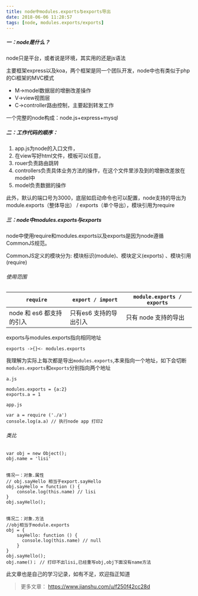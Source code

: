 ```yaml
---
title: node中modules.exports与exports导出
date: 2018-06-06 11:28:57
tags: [node, modules.exports/exports]
---
```

##### 一：node是什么？
node只是平台，或者说是环境，其实用的还是js语法  

主要框架express以及koa，两个框架是同一个团队开发，node中也有类似于php的Ci框架的MVC模式  
* M->model数据层的增删改差操作<br><!--more-->
* V->view视图层   
* C->controller路由控制，主要起到转发工作   

一个完整的node构成：node.js+express+mysql  

##### 二：工作代码的顺序：  
1. app.js为node的入口文件，  
1. 在view写好html文件，模板可以任意，  
1. rouer负责路由跳转  
1. controllers负责具体业务方法的操作，在这个文件里涉及到的增删改差放在model中  
1. model负责数据的操作    

此外，默认的端口号为3000，底层如启动命令也可以配置，node支持的导出为module.exports（整体导出） / exports（单个导出），模块引用为require  

##### 三：node中modules.exports与exports
node中使用require和modules.exports以及exports是因为node遵循CommonJS规范。

CommonJS定义的模块分为: 模块标识(module)、模块定义(exports) 、模块引用(require)
###### 使用范围
```require``` | ```export / import``` | ```module.exports / exports```
---|---|---|
node 和 es6 都支持的引入 | 只有es6 支持的导出引入| 只有 node 支持的导出  


exports与modules.exports指向相同地址  

```exports ->{}<- modules.exports```  

我理解为实际上每次都是导出```modules.exports```,本来指向一个地址，如下会切断```modules.exports```和```exports```分别指向两个地址  

```
a.js

modules.exports = {a:2}
exports.a = 1 
```
```
app.js

var a = require ('./a')
console.log(a.a) // 执行node app 打印2
```

###### 类比
```
var obj = new Object();
obj.name = 'lisi'


情况一：对象.属性
// obj.sayHello 相当于export.sayHello
obj.sayHello = function () {
    console.log(this.name) // lisi
}
obj.sayHello(); 


情况二：对象.方法
//obj相当于module.exports
obj = {
    sayHello: function () {
      console.log(this.name) // null
    }
}
obj.sayHello(); 
obj.name()； // 打印不出lisi,已经重写obj,obj下面没有name方法
```

此文章也是自己的学习记录，如有不足，欢迎指正知道


>更多文章： https://www.jianshu.com/u/f250f42cc28d


